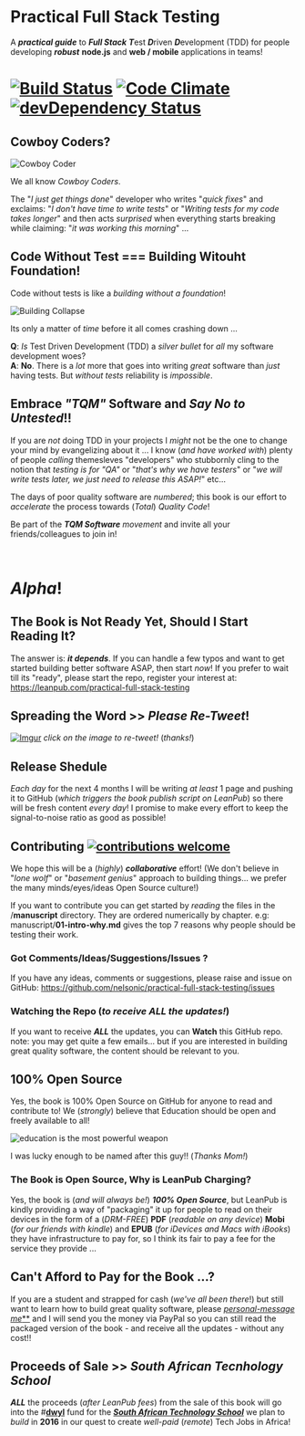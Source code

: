 # Practical Full Stack Testing

A ***practical guide*** to ***Full Stack*** ***T***est ***D***riven ***D***evelopment (TDD) for people developing ***robust*** **node.js** and **web / mobile** applications in teams!

[![Build Status](https://travis-ci.org/nelsonic/practical-full-stack-testing.png?branch=master)](https://travis-ci.org/nelsonic/practical-full-stack-testing) [![Code Climate](https://codeclimate.com/github/nelsonic/practical-full-stack-testing.png)](https://codeclimate.com/github/nelsonic/practical-full-stack-testing) [![devDependency Status](https://david-dm.org/nelsonic/practical-full-stack-testing/dev-status.svg)](https://david-dm.org/nelsonic/practical-full-stack-testing#info=devDependencies)
===========

## Cowboy Coders?

![Cowboy Coder](https://raw.github.com/nelsonic/practical-full-stack-testing/master/images/cowboy-coder.png "Cowboy Coder")

We all know *Cowboy Coders*.

The "*I just get things done*" developer who writes "*quick fixes*" and
exclaims: "*I don't have time to write tests*" or
"*Writing tests for my code takes longer*" and then acts *surprised* when
everything starts breaking while claiming: "*it was working this morning*" ...

## Code Without Test === Building Witouht Foundation!

Code without tests is like a *building without a foundation*!

![Building Collapse](https://raw.github.com/nelsonic/practical-full-stack-testing/master/images/building-collapse-940x627.jpg "Building Collapse")

Its only a matter of *time* before it all comes crashing down ...

**Q**: *Is* Test Driven Development (TDD) a *silver bullet* for *all* my software development woes?  
**A**: **No**.
There is a *lot* more that goes into writing *great* software than
*just* having tests. But *without tests* reliability is *impossible*.

## Embrace *"TQM"* Software and *Say No to Untested*!!

If you are *not* doing TDD in your projects I *might* not be
the one to change your mind by evangelizing about it ... I know
(*and have worked with*) plenty of
people *calling* themesleves "developers" who stubbornly cling to the notion
that *testing is for "QA"* or "*that's why we have testers*" or "*we will write tests later, we just need to release this ASAP!*" etc...  

The days of poor quality software are *numbered*; this book is our effort to *accelerate* the process towards (*Total*) *Quality Code*!

Be part of the ***TQM Software*** *movement* and invite all your friends/colleagues to join in!

 <br />


# *Alpha*!

## The Book is Not Ready Yet, Should I Start Reading It?

The answer is: ***it depends***.
If you can handle a few typos and want to get started building better software ASAP, then start *now*! If you prefer to wait till its "ready", please start the repo, register your interest at: https://leanpub.com/practical-full-stack-testing


## Spreading the Word >> *Please Re-Tweet*!

[![Imgur](https://raw.githubusercontent.com/nelsonic/practical-full-stack-testing/master/manuscript/images/pfst-initial-tweet-with-retweets.png)](https://twitter.com/nelsonic/status/607053734502375424) *click on the image to re-tweet!* (*thanks!*)



## Release Shedule

*Each day* for the next 4 months I will be writing *at least* 1 page and pushing it to GitHub (*which triggers the book publish script on LeanPub*) so there will be fresh content *every day*! I promise to make every effort to keep the signal-to-noise ratio as good as possible!

## Contributing [![contributions welcome](https://img.shields.io/badge/contributions-welcome-brightgreen.svg?style=flat)](https://github.com/dwyl/esta/issues)

We hope this will be a (*highly*) ***collaborative*** effort! (We don't believe in "*lone wolf*" or "*basement genius*" approach to building things... we prefer the many minds/eyes/ideas Open Source culture!)

If you want to contribute you can get started by *reading* the files in the
 /**manuscript** directory. They are ordered numerically by chapter. e.g:
 manuscript/**01-intro-why.md** gives the top 7 reasons why people should be
 testing their work.

### Got Comments/Ideas/Suggestions/Issues ?

If you have any ideas, comments or suggestions, please raise and issue on GitHub: https://github.com/nelsonic/practical-full-stack-testing/issues


### Watching the Repo (*to receive ALL the updates!*)

If you want to receive ***ALL*** the updates, you can **Watch** this GitHub repo. note: you may get quite a few emails... but if you are interested in building great quality software, the content should be relevant to you.

## 100% Open Source

Yes, the book is 100% Open Source on GitHub for anyone to read and contribute to! We (*strongly*) believe that Education should be open and freely available to all!

![education is the most powerful weapon](https://raw.githubusercontent.com/nelsonic/practical-full-stack-testing/master/manuscript/images/Nelson-Mandela-Education-is-the-most-powerful-weapon-you-can-use-to-change-the-world.png)

I was lucky enough to be named after this guy!! (*Thanks Mom!*)



### The Book is Open Source, Why is LeanPub Charging?

Yes, the book is (*and will always be!*) ***100% Open Source***, but LeanPub is kindly providing a way of "packaging" it up for people to read on their devices in the form of a (*DRM-FREE*) **PDF** (*readable on any device*) **Mobi** (*for our friends with kindle*) and **EPUB** (*for iDevices and Macs with iBooks*) they have infrastructure to pay for, so I think its fair to pay a fee for the service they provide ...

## Can't Afford to Pay for the Book ...?

If you are a student and strapped for cash (*we've all been there*!) but still want to learn how to build great quality software, please [*personal-message me***](https://twitter.com/nelsonic) and I will send you the money via PayPal so you can still read the packaged version of the book - and receive all the updates - without any cost!!

## Proceeds of Sale >> *South African Tecnhology School*

***ALL*** the proceeds (*after LeanPub fees*) from the sale of this book will go into the #[**dwyl**](https://github.com/dwyl/) fund for the [***South African Technology School***](http://www.bbc.co.uk/education/clips/zjh4d2p)
we plan to *build* in **2016** in our quest to create *well-paid* (*remote*) Tech Jobs in Africa!
